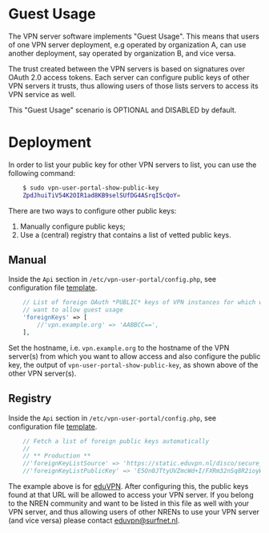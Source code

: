 # Guest Usage

The VPN server software implements "Guest Usage". This means that users of one
VPN server deployment, e.g operated by organization A, can use another 
deployment, say operated by organization B, and vice versa.

The trust created between the VPN servers is based on signatures over OAuth 2.0
access tokens. Each server can configure public keys of other VPN servers it
trusts, thus allowing users of those lists servers to access its VPN service
as well.

This "Guest Usage" scenario is OPTIONAL and DISABLED by default.

# Deployment

In order to list your public key for other VPN servers to list, you can use 
the following command:

```bash
    $ sudo vpn-user-portal-show-public-key 
    ZpdJhuiTiV54K2OIR1ad8KB9selSUfDG4ASrqI5cQoY=
```

There are two ways to configure other public keys:

1. Manually configure public keys;
2. Use a (central) registry that contains a list of vetted public keys.

## Manual

Inside the `Api` section in `/etc/vpn-user-portal/config.php`, see 
configuration file
[template](https://github.com/eduvpn/vpn-user-portal/blob/master/config/config.php.example).

```php
    // List of foreign OAuth *PUBLIC* keys of VPN instances for which we
    // want to allow guest usage
    'foreignKeys' => [
        //'vpn.example.org' => 'AABBCC==',
    ],
```

Set the hostname, i.e. `vpn.example.org` to the hostname of the VPN server(s) 
from which you want to allow access and also configure the public key, the 
output of `vpn-user-portal-show-public-key`, as shown above of the other VPN 
server(s).

## Registry

Inside the `Api` section in `/etc/vpn-user-portal/config.php`, see 
configuration file
[template](https://github.com/eduvpn/vpn-user-portal/blob/master/config/config.php.example).

```php
    // Fetch a list of foreign public keys automatically
    //
    // ** Production **
    //'foreignKeyListSource' => 'https://static.eduvpn.nl/disco/secure_internet.json',
    //'foreignKeyListPublicKey' => 'E5On0JTtyUVZmcWd+I/FXRm32nSq8R2ioyW7dcu/U88=',
```

The example above is for [eduVPN](https://eduvpn.org). After configuring this, 
the public keys found at that URL will be allowed to access your VPN server. If
you belong to the NREN community and want to be listed in this file as well 
with your VPN server, and thus allowing users of other NRENs to use your VPN 
server (and vice versa) please contact 
[eduvpn@surfnet.nl](mailto:eduvpn@surfnet.nl).
